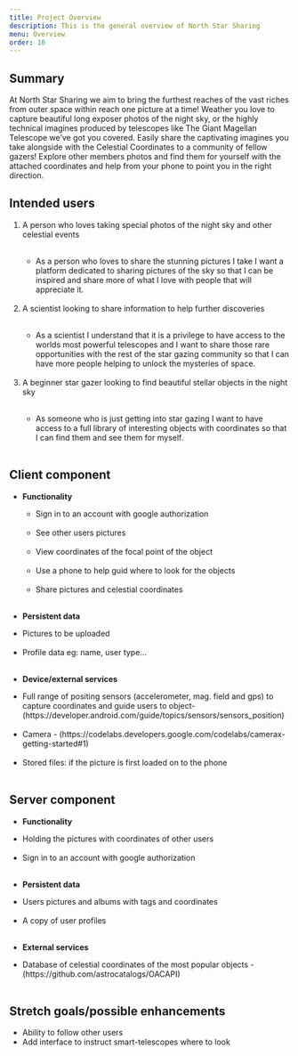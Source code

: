 ```yaml
---
title: Project Overview
description: This is the general overview of North Star Sharing
menu: Overview
order: 10
---
```


## Summary

At North Star Sharing we aim to bring the furthest reaches of the vast riches from outer space
within reach one picture at a time! Weather you love to capture beautiful long exposer photos of the
night sky, or the highly technical imagines produced by telescopes like The Giant Magellan Telescope
we’ve got you covered. Easily share the captivating imagines you take alongside with the Celestial
Coordinates to a community of fellow gazers! Explore other members photos and find them for yourself
with the attached coordinates and help from your phone to point you in the right direction.

## Intended users

<ol>

  <li>A person who loves taking special photos of the night sky and other celestial events</li><br>

<ul><li>As a person who loves to share the stunning pictures I take I want a platform dedicated to
sharing pictures of the sky so that I can be inspired and share more of what
I love with people that will appreciate it.</li></ul><br>

  <li>A scientist looking to share information to help further discoveries</li><br>

<ul><li>As a scientist I understand that it is a privilege to have access to the worlds most powerful 
telescopes and I want to share those rare opportunities with the rest of the star gazing community
so that I can have more people helping to unlock the mysteries of space.</li></ul><br>

  <li>A beginner star gazer looking to find beautiful stellar objects in the night sky</li><br>

<ul><li>As someone who is just getting into star gazing I want to have access to a full library of 
interesting objects with coordinates so that I can find them and see them for myself. </li></ul><br>

</ol>

## Client component

* **Functionality**

  <ul>

    <li>Sign in to an account with google authorization</li><br>
    <li>See other users pictures</li><br>
    <li>View coordinates of the focal point of the object</li><br>
    <li>Use a phone to help guid where to look for the objects</li><br>
    <li>Share pictures and celestial coordinates</li><br>

  </ul>

* **Persistent data**

<ul>

  <li>Pictures to be uploaded</li><br>
  <li>Profile data eg: name, user type...</li><br>

</ul>

* **Device/external services**

<ul>

  <li>Full range of positing sensors (accelerometer, mag. field and gps) to capture coordinates and
guide users to object- 
    (https://developer.android.com/guide/topics/sensors/sensors_position)</li><br>

  <li>Camera - 
    (https://codelabs.developers.google.com/codelabs/camerax-getting-started#1)</li><br>

  <li>Stored files: if the picture is first loaded on to the phone </li><br>
  
</ul>

## Server component

* **Functionality**

<ul>

  <li>Holding the pictures with coordinates of other users</li><br>
  <li>Sign in to an account with google authorization</li><br>

</ul>

* **Persistent data**

<ul>

  <li>Users pictures and albums with tags and coordinates</li><br>
  <li>A copy of user profiles</li><br>

</ul>

* **External services**

<ul>

  <li>Database of celestial coordinates of the most popular objects - 
    (https://github.com/astrocatalogs/OACAPI)</li><br>

</ul>

## Stretch goals/possible enhancements

<ul>

  <li>Ability to follow other users</li>
  <li>Add interface to instruct smart-telescopes where to look</li>

</ul>
